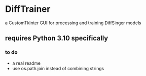 # DiffTrainer
a CustomTkInter GUI for processing and training DiffSinger models
## requires Python 3.10 specifically

### to do
- a real readme
- use os.path.join instead of combining strings

